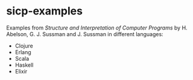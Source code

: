 # sicp-examples

Examples from *Structure and Interpretation of Computer Programs* by H. Abelson, G. J. Sussman and J. Sussman in different languages:

- Clojure
- Erlang
- Scala
- Haskell
- Elixir